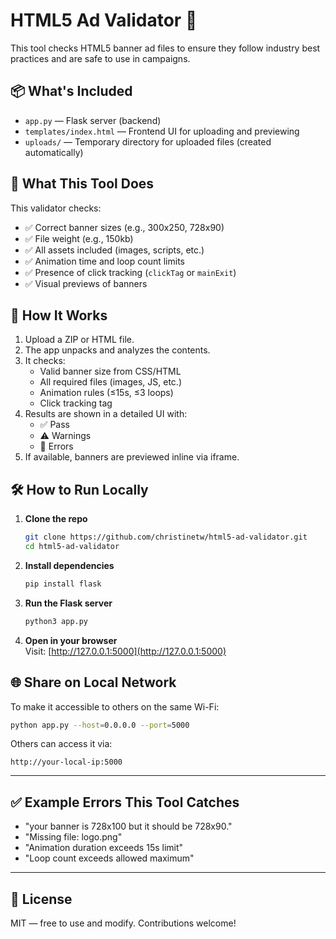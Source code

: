 # HTML5 Ad Validator 🧪

This tool checks HTML5 banner ad files to ensure they follow industry best practices and are safe to use in campaigns.

## 📦 What's Included

- `app.py` — Flask server (backend)
- `templates/index.html` — Frontend UI for uploading and previewing
- `uploads/` — Temporary directory for uploaded files (created automatically)

## 🚀 What This Tool Does

This validator checks:

- ✅ Correct banner sizes (e.g., 300x250, 728x90)
- ✅ File weight (e.g., 150kb)
- ✅ All assets included (images, scripts, etc.)
- ✅ Animation time and loop count limits
- ✅ Presence of click tracking (`clickTag` or `mainExit`)
- ✅ Visual previews of banners

## 🧠 How It Works

1. Upload a ZIP or HTML file.
2. The app unpacks and analyzes the contents.
3. It checks:
   - Valid banner size from CSS/HTML
   - All required files (images, JS, etc.)
   - Animation rules (≤15s, ≤3 loops)
   - Click tracking tag
4. Results are shown in a detailed UI with:
   - ✅ Pass
   - ⚠️ Warnings
   - 🛑 Errors
5. If available, banners are previewed inline via iframe.

## 🛠 How to Run Locally

1. **Clone the repo**  
   ```bash
   git clone https://github.com/christinetw/html5-ad-validator.git
   cd html5-ad-validator
   ```

2. **Install dependencies**  
   ```bash
   pip install flask
   ```

3. **Run the Flask server**  
   ```bash
   python3 app.py
   ```

4. **Open in your browser**  
   Visit: [http://127.0.0.1:5000](http://127.0.0.1:5000)

## 🌐 Share on Local Network

To make it accessible to others on the same Wi-Fi:

```bash
python app.py --host=0.0.0.0 --port=5000
```

Others can access it via:
```
http://your-local-ip:5000
```

---

## ✅ Example Errors This Tool Catches

- "your banner is 728x100 but it should be 728x90."
- "Missing file: logo.png"
- "Animation duration exceeds 15s limit"
- "Loop count exceeds allowed maximum"


---

## 📄 License

MIT — free to use and modify. Contributions welcome!
